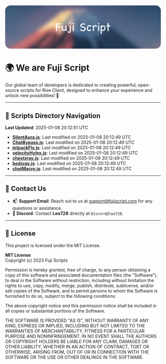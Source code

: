 ![Banner](.github/b.webp)

# 🌍 **We are Fuji Script**

Our global team of developers is dedicated to creating powerful, open-source scripts for Rise Client, designed to enhance your experience and unlock new possibilities! 🌟

---
<!-- SCRIPTS_NAVIGATION_START -->
## 📂 **Scripts Directory Navigation**

**Last Updated**: 2025-01-08 20:12:51 UTC

- **[SilentAura.js](scripts/SilentAura.js)**: Last modified on 2025-01-08 20:12:49 UTC
- **[ChatBypass.js](scripts/ChatBypass.js)**: Last modified on 2025-01-08 20:12:49 UTC
- **[jetpackFly.js](scripts/jetpackFly.js)**: Last modified on 2025-01-08 20:12:49 UTC
- **[velocityHylex.js](scripts/velocityHylex.js)**: Last modified on 2025-01-08 20:12:49 UTC
- **[chestxray.js](scripts/chestxray.js)**: Last modified on 2025-01-08 20:12:49 UTC
- **[bedxray.js](scripts/bedxray.js)**: Last modified on 2025-01-08 20:12:49 UTC
- **[chatMacro.js](scripts/chatMacro.js)**: Last modified on 2025-01-08 20:12:49 UTC

<!-- SCRIPTS_NAVIGATION_END -->

---

## 💬 **Contact Us**  
- 📬 **Support Email**: Reach out to us at [support@fujiscript.com](mailto:support@fujiscript.com) for any questions or assistance.  
- 💬 **Discord**: Contact **Leo728** directly at `Discord@leo728`.

---

## 📜 **License**

This project is licensed under the MIT License.  

**MIT License**  
Copyright (c) 2023 Fuji Scripts  

Permission is hereby granted, free of charge, to any person obtaining a copy of this software and associated documentation files (the "Software"), to deal in the Software without restriction, including without limitation the rights to use, copy, modify, merge, publish, distribute, sublicense, and/or sell copies of the Software, and to permit persons to whom the Software is furnished to do so, subject to the following conditions:  

The above copyright notice and this permission notice shall be included in all copies or substantial portions of the Software.  

THE SOFTWARE IS PROVIDED "AS IS", WITHOUT WARRANTY OF ANY KIND, EXPRESS OR IMPLIED, INCLUDING BUT NOT LIMITED TO THE WARRANTIES OF MERCHANTABILITY, FITNESS FOR A PARTICULAR PURPOSE AND NONINFRINGEMENT. IN NO EVENT SHALL THE AUTHORS OR COPYRIGHT HOLDERS BE LIABLE FOR ANY CLAIM, DAMAGES OR OTHER LIABILITY, WHETHER IN AN ACTION OF CONTRACT, TORT OR OTHERWISE, ARISING FROM, OUT OF OR IN CONNECTION WITH THE SOFTWARE OR THE USE OR OTHER DEALINGS IN THE SOFTWARE.  

